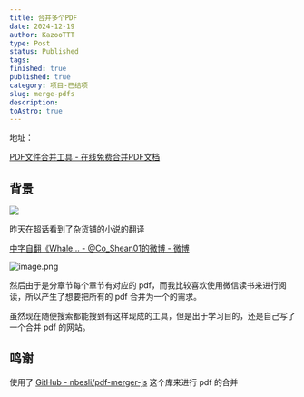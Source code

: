 ```yaml
---
title: 合并多个PDF
date: 2024-12-19
author: KazooTTT
type: Post
status: Published
tags: 
finished: true
published: true
category: 项目-已结项
slug: merge-pdfs
description: 
toAstro: true
---
```


地址： 

[PDF文件合并工具 - 在线免费合并PDF文档](https://pdf.kazoottt.top/)

## 背景

<img src="https://pictures.kazoottt.top/2024/12/20241219-451b26c6ab1c95bfe072e356579ce4af.png"/>

昨天在超话看到了杂货铺的小说的翻译

[中字自翻《Whale... - @Co_Shean01的微博 - 微博](https://weibo.com/6515676456/P4RZHdySF#comment)

![image.png](https://pictures.kazoottt.top/2024/12/20241219-e086ea78a460bd093313ad11e4c223ba.png)

然后由于是分章节每个章节有对应的 pdf，而我比较喜欢使用微信读书来进行阅读，所以产生了想要把所有的 pdf 合并为一个的需求。

虽然现在随便搜索都能搜到有这样现成的工具，但是出于学习目的，还是自己写了一个合并 pdf 的网站。

## 鸣谢

使用了 [GitHub - nbesli/pdf-merger-js](https://github.com/nbesli/pdf-merger-js) 这个库来进行 pdf 的合并